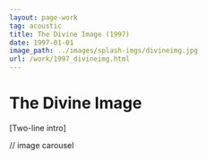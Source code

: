 ```yaml
---
layout: page-work
tag: acoustic
title: The Divine Image (1997)
date: 1997-01-01
image_path: ../images/splash-imgs/divineimg.jpg
url: /work/1997_divineimg.html
---
```

# The Divine Image

[Two-line intro]

// image carousel
